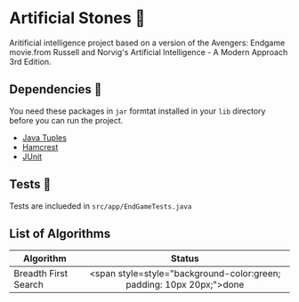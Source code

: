 # Artificial Stones 💎
Aritificial intelligence project based on a version of the Avengers: Endgame movie.from Russell and Norvig's Artificial Intelligence - A Modern Approach 3rd Edition.

## Dependencies 🦸
You need these packages in `jar` formtat installed in your `lib` directory before you can run the project.
- [Java Tuples](http://www.java2s.com/Code/Jar/j/Downloadjavatuples12jar.htm)
- [Hamcrest](http://www.java2s.com/Code/Jar/h/Downloadhamcrestall13jar.htm)
- [JUnit](http://www.java2s.com/Code/Jar/j/Downloadjunit411jar.htm)

## Tests 🧪
Tests are inclueded in `src/app/EndGameTests.java`

## List of Algorithms
| Algorithm|    Status     |
|----------|:-------------:|
| Breadth First Search | <span style=style="background-color:green; padding: 10px 20px;">done<span>|
